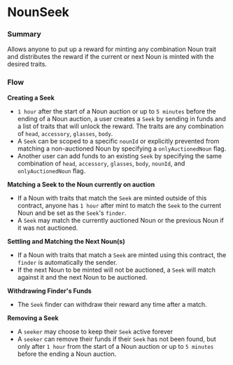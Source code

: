 # NounSeek
### Summary
Allows anyone to put up a reward for minting any combination Noun trait and distributes the reward if the current or next Noun is minted with the desired traits.
### Flow
**Creating a Seek**
-  `1 hour` after the start of a Noun auction or up to `5 minutes` before the ending of a Noun auction, a user creates a `Seek` by sending in funds and a list of traits that will unlock the reward. The traits are any combination of `head`, `accessory`, `glasses`, `body`.
- A `Seek` can be scoped to a specific `nounId` or explicitly prevented from matching a non-auctioned Noun by specifying a `onlyAuctionedNoun` flag.
- Another user can add funds to an existing `Seek` by specifying the same combination of `head`, `accessory`, `glasses`, `body`, `nounId`, and `onlyAuctionedNoun` flag.

**Matching a Seek to the Noun currently on auction**
-  If a Noun with traits that match the `Seek` are minted outside of this contract, anyone has `1 hour` after mint to match the `Seek` to the current Noun and be set as the `Seek`'s `finder`.
-  A `Seek` may match the currently auctioned Noun or the previous Noun if it was not auctioned.

**Settling and Matching the Next Noun(s)**
- If a Noun with traits that match a `Seek` are minted using this contract, the `finder` is automatically the sender.
- If the next Noun to be minted will not be auctioned, a `Seek` will match against it and the next Noun to be auctioned.

**Withdrawing Finder's Funds**
- The `Seek` finder can withdraw their reward any time after a match.

**Removing a Seek**
- A `seeker` may choose to keep their `Seek` active forever
- A `seeker` can remove their funds if their `Seek` has not been found, but only after `1 hour` from the start of a Noun auction or up to `5 minutes` before the ending a Noun auction.